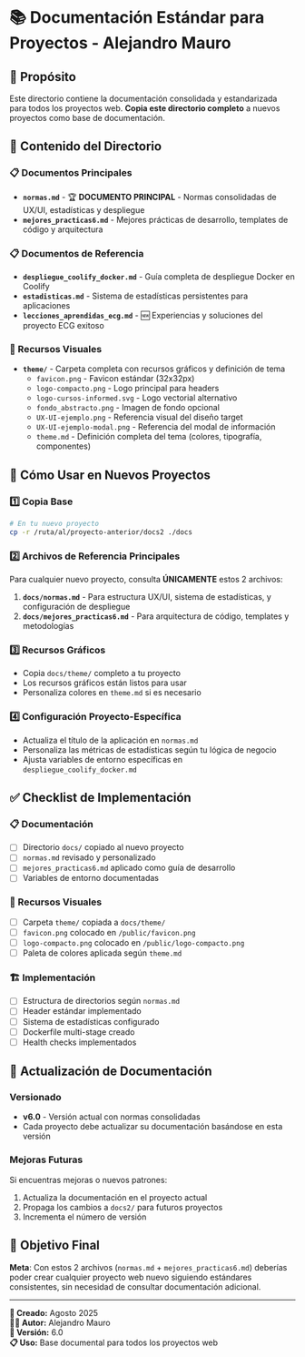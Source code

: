 # 📚 Documentación Estándar para Proyectos - Alejandro Mauro

## 🎯 Propósito
Este directorio contiene la documentación consolidada y estandarizada para todos los proyectos web. **Copia este directorio completo** a nuevos proyectos como base de documentación.

## 📁 Contenido del Directorio

### 📋 Documentos Principales
- **`normas.md`** - 🏆 **DOCUMENTO PRINCIPAL** - Normas consolidadas de UX/UI, estadísticas y despliegue
- **`mejores_practicas6.md`** - Mejores prácticas de desarrollo, templates de código y arquitectura

### 📋 Documentos de Referencia
- **`despliegue_coolify_docker.md`** - Guía completa de despliegue Docker en Coolify
- **`estadisticas.md`** - Sistema de estadísticas persistentes para aplicaciones
- **`lecciones_aprendidas_ecg.md`** - 🆕 Experiencias y soluciones del proyecto ECG exitoso

### 🎨 Recursos Visuales
- **`theme/`** - Carpeta completa con recursos gráficos y definición de tema
  - `favicon.png` - Favicon estándar (32x32px)
  - `logo-compacto.png` - Logo principal para headers
  - `logo-cursos-informed.svg` - Logo vectorial alternativo
  - `fondo_abstracto.png` - Imagen de fondo opcional
  - `UX-UI-ejemplo.png` - Referencia visual del diseño target
  - `UX-UI-ejemplo-modal.png` - Referencia del modal de información
  - `theme.md` - Definición completa del tema (colores, tipografía, componentes)

## 🚀 Cómo Usar en Nuevos Proyectos

### 1️⃣ Copia Base
```bash
# En tu nuevo proyecto
cp -r /ruta/al/proyecto-anterior/docs2 ./docs
```

### 2️⃣ Archivos de Referencia Principales
Para cualquier nuevo proyecto, consulta **ÚNICAMENTE** estos 2 archivos:

1. **`docs/normas.md`** - Para estructura UX/UI, sistema de estadísticas, y configuración de despliegue
2. **`docs/mejores_practicas6.md`** - Para arquitectura de código, templates y metodologías

### 3️⃣ Recursos Gráficos
- Copia `docs/theme/` completo a tu proyecto
- Los recursos gráficos están listos para usar
- Personaliza colores en `theme.md` si es necesario

### 4️⃣ Configuración Proyecto-Específica
- Actualiza el título de la aplicación en `normas.md`
- Personaliza las métricas de estadísticas según tu lógica de negocio
- Ajusta variables de entorno específicas en `despliegue_coolify_docker.md`

## ✅ Checklist de Implementación

### 📋 Documentación
- [ ] Directorio `docs/` copiado al nuevo proyecto
- [ ] `normas.md` revisado y personalizado
- [ ] `mejores_practicas6.md` aplicado como guía de desarrollo
- [ ] Variables de entorno documentadas

### 🎨 Recursos Visuales
- [ ] Carpeta `theme/` copiada a `docs/theme/`
- [ ] `favicon.png` colocado en `/public/favicon.png`
- [ ] `logo-compacto.png` colocado en `/public/logo-compacto.png`
- [ ] Paleta de colores aplicada según `theme.md`

### 🏗️ Implementación
- [ ] Estructura de directorios según `normas.md`
- [ ] Header estándar implementado
- [ ] Sistema de estadísticas configurado
- [ ] Dockerfile multi-stage creado
- [ ] Health checks implementados

## 🔄 Actualización de Documentación

### Versionado
- **v6.0** - Versión actual con normas consolidadas
- Cada proyecto debe actualizar su documentación basándose en esta versión

### Mejoras Futuras
Si encuentras mejoras o nuevos patrones:
1. Actualiza la documentación en el proyecto actual
2. Propaga los cambios a `docs2/` para futuros proyectos
3. Incrementa el número de versión

## 🎯 Objetivo Final

**Meta**: Con estos 2 archivos (`normas.md` + `mejores_practicas6.md`) deberías poder crear cualquier proyecto web nuevo siguiendo estándares consistentes, sin necesidad de consultar documentación adicional.

---

**📅 Creado:** Agosto 2025  
**👨‍💻 Autor:** Alejandro Mauro  
**🔄 Versión:** 6.0  
**📋 Uso:** Base documental para todos los proyectos web